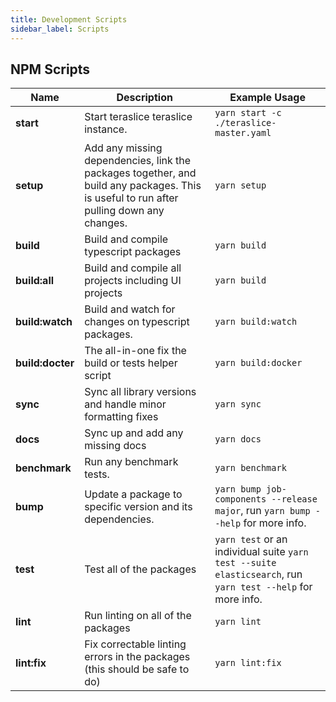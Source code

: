 ```yaml
---
title: Development Scripts
sidebar_label: Scripts
---
```


## NPM Scripts

| Name             | Description                                                                                                                             | Example Usage                                                                                               |
| ---------------- | --------------------------------------------------------------------------------------------------------------------------------------- | ----------------------------------------------------------------------------------------------------------- |
| **start**        | Start teraslice teraslice instance.                                                                                                     | `yarn start -c ./teraslice-master.yaml`                                                                     |
| **setup**        | Add any missing dependencies, link the packages together, and build any packages. This is useful to run after pulling down any changes. | `yarn setup`                                                                                                |
| **build**        | Build and compile typescript packages                                                                                                   | `yarn build`                                                                                                |
| **build:all**    | Build and compile all projects including UI projects                                                                                    | `yarn build`                                                                                                |
| **build:watch**  | Build and watch for changes on typescript packages.                                                                                     | `yarn build:watch`                                                                                          |
| **build:docter** | The all-in-one fix the build or tests helper  script                                                                                    | `yarn build:docker`                                                                                         |
| **sync**         | Sync all library versions and handle minor formatting fixes                                                                             | `yarn sync`                                                                                                 |
| **docs**         | Sync up and add any missing docs                                                                                                        | `yarn docs`                                                                                                 |
| **benchmark**    | Run any benchmark tests.                                                                                                                | `yarn benchmark`                                                                                            |
| **bump**         | Update a package to specific version and its dependencies.                                                                              | `yarn bump job-components --release major`, run `yarn bump --help` for more info.                           |
| **test**         | Test all of the packages                                                                                                                | `yarn test` or an individual suite `yarn test --suite elasticsearch`, run `yarn test --help` for more info. |
| **lint**         | Run linting on all of the packages                                                                                                      | `yarn lint`                                                                                                 |
| **lint:fix**     | Fix correctable linting errors in the packages (this should be safe to do)                                                              | `yarn lint:fix`                                                                                             |
